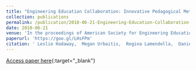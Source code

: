 ```yaml
---
title: "Engineering Education Collaboration: Innovative Pedagogical Methods for High School and University Environmentalists"
collection: publications
permalink: /publication/2010-06-21-Engineering-Education-Collaboration-Innovative-Pedagogical-Methods-for-High-School-and-University-Environmentalists
date: 2010-06-21
venue: 'In the proceedings of American Society for Engineering Education'
paperurl: 'https://goo.gl/LHsFPm'
citation: ' Leslie Hadaway,  Megan Urbaitis,  Regina Lamendella,  Daniel Oerther,  Andrea Burrows,  Mike Borowczak,  Anant Kukreti, &quot;Engineering Education Collaboration: Innovative Pedagogical Methods for High School and University Environmentalists.&quot; In the proceedings of American Society for Engineering Education, 2010.'
---
```

[Access paper here](https://goo.gl/LHsFPm){:target="_blank"}
